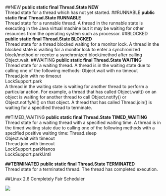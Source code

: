 ##NEW
**public static final Thread.State NEW**  
Thread state for a thread which has not yet started.
##RUNNABLE
**public static final Thread.State RUNNABLE**  
Thread state for a runnable thread. A thread in the runnable state is executing in the Java virtual machine but it may be waiting for other resources from the operating system such as processor.
##BLOCKED
**public static final Thread.State BLOCKED**  
Thread state for a thread blocked waiting for a monitor lock. A thread in the blocked state is waiting for a monitor lock to enter a synchronized block/method or reenter a synchronized block/method after calling Object.wait.
##WAITING
**public static final Thread.State WAITING**  
Thread state for a waiting thread. A thread is in the waiting state due to calling one of the following methods:
Object.wait with no timeout  
Thread.join with no timeout  
LockSupport.park  
A thread in the waiting state is waiting for another thread to perform a particular action. For example, a thread that has called Object.wait() on an object is waiting for another thread to call Object.notify() or Object.notifyAll() on that object. A thread that has called Thread.join() is waiting for a specified thread to terminate.

##TIMED_WAITING
**public static final Thread.State TIMED_WAITING**  
Thread state for a waiting thread with a specified waiting time. A thread is in the timed waiting state due to calling one of the following methods with a specified positive waiting time:
Thread.sleep  
Object.wait with timeout  
Thread.join with timeout  
LockSupport.parkNanos  
LockSupport.parkUntil  

**##TERMINATED
public static final Thread.State TERMINATED**  
Thread state for a terminated thread. The thread has completed execution.  


##Linux 2.6 Completely Fair Scheduler

![](../../../../../AppData/Local/Temp/figure1.gif)